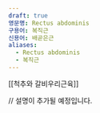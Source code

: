 ```yaml
---
draft: true
영문명: Rectus abdominis
구용어: 복직근
신용어: 배곧은근
aliases:
  - Rectus abdominis
  - 복직근
---
```


[[척추와 갈비우리근육]]

// 설명이 추가될 예정입니다.
